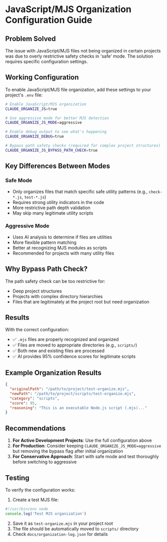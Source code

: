 # JavaScript/MJS Organization Configuration Guide

## Problem Solved

The issue with JavaScript/MJS files not being organized in certain projects was due to overly restrictive safety checks in 'safe' mode. The solution requires specific configuration settings.

## Working Configuration

To enable JavaScript/MJS file organization, add these settings to your project's `.env` file:

```bash
# Enable JavaScript/MJS organization
CLAUDE_ORGANIZE_JS=true

# Use aggressive mode for better MJS detection
CLAUDE_ORGANIZE_JS_MODE=aggressive

# Enable debug output to see what's happening
CLAUDE_ORGANIZE_DEBUG=true

# Bypass path safety checks (required for complex project structures)
CLAUDE_ORGANIZE_JS_BYPASS_PATH_CHECK=true
```

## Key Differences Between Modes

### Safe Mode

- Only organizes files that match specific safe utility patterns (e.g., `check-*.js`, `test-*.js`)
- Requires strong utility indicators in the code
- More restrictive path depth validation
- May skip many legitimate utility scripts

### Aggressive Mode

- Uses AI analysis to determine if files are utilities
- More flexible pattern matching
- Better at recognizing MJS modules as scripts
- Recommended for projects with many utility files

## Why Bypass Path Check?

The path safety check can be too restrictive for:

- Deep project structures
- Projects with complex directory hierarchies
- Files that are legitimately at the project root but need organization

## Results

With the correct configuration:

- ✅ `.mjs` files are properly recognized and organized
- ✅ Files are moved to appropriate directories (e.g., `scripts/`)
- ✅ Both new and existing files are processed
- ✅ AI provides 95% confidence scores for legitimate scripts

## Example Organization Results

```json
{
  "originalPath": "/path/to/project/test-organize.mjs",
  "newPath": "/path/to/project/scripts/test-organize.mjs",
  "category": "scripts",
  "score": 95,
  "reasoning": "This is an executable Node.js script (.mjs)..."
}
```

## Recommendations

1. **For Active Development Projects**: Use the full configuration above
2. **For Production**: Consider keeping `CLAUDE_ORGANIZE_JS_MODE=aggressive` but removing the bypass flag after initial organization
3. **For Conservative Approach**: Start with safe mode and test thoroughly before switching to aggressive

## Testing

To verify the configuration works:

1. Create a test MJS file:

```javascript
#!/usr/bin/env node
console.log('Test MJS organization')
```

2. Save it as `test-organize.mjs` in your project root
3. The file should be automatically moved to `scripts/` directory
4. Check `docs/organization-log.json` for details
